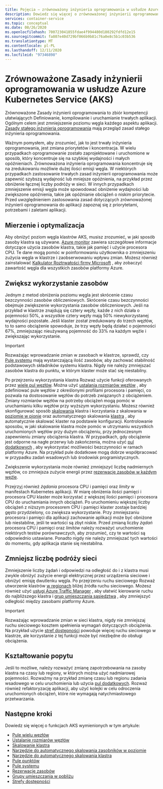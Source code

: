 ```yaml
---
title: Pojęcia — zrównoważony inżynieria oprogramowania w usłudze Azure Kubernetes Services (AKS)
description: Dowiedz się więcej o zrównoważonej inżynierii oprogramowania w usłudze Azure Kubernetes Service (AKS).
services: container-service
ms.topic: conceptual
ms.date: 08/26/2020
ms.openlocfilehash: 700723041855fdae4f994480d180292fdfd12e15
ms.sourcegitcommit: fa807e40d729bf066b9b81c76a0e8c5b1c03b536
ms.translationtype: MT
ms.contentlocale: pl-PL
ms.lasthandoff: 12/11/2020
ms.locfileid: "97346898"
---
```

# <a name="sustainable-software-engineering-principles-in-azure-kubernetes-service-aks"></a>Zrównoważone Zasady inżynierii oprogramowania w usłudze Azure Kubernetes Service (AKS)

Zrównoważone Zasady inżynierii oprogramowania to zbiór kompetencji ułatwiających Definiowanie, kompilowanie i uruchamianie trwałych aplikacji. Ogólnym celem jest zmniejszenie poziomu węgla każdego aspektu aplikacji. [Zasady stałego inżynieria oprogramowania][principles-sse] mają przegląd zasad stałego inżynieria oprogramowania.

Ważnym pomysłem, aby zrozumieć, jak to jest trwały inżynieria oprogramowania, jest zmiana priorytetów i koncentracja. W wielu przypadkach oprogramowanie zostało zaprojektowane i uruchomione w sposób, który koncentruje się na szybkiej wydajności i małych opóźnieniach. Zrównoważona inżynieria oprogramowania koncentruje się na zredukowaniu możliwie dużej ilości emisji węgla. W niektórych przypadkach zastosowanie trwałych zasad inżynierii oprogramowania może zapewnić szybszą wydajność lub mniejsze opóźnienia, na przykład przez obniżenie łącznej liczby podróży w sieci. W innych przypadkach zmniejszenie emisji węgla może spowodować obniżenie wydajności lub zwiększone opóźnienia, takie jak opóźnianie obciążeń o niskim priorytecie. Przed uwzględnieniem zastosowania zasad dotyczących zrównoważonej inżynierii oprogramowania do aplikacji zapoznaj się z priorytetami, potrzebami i zaletami aplikacji.

## <a name="measure-and-optimize"></a>Mierzenie i optymalizacja

Aby obniżyć poziom węgla klastrów AKS, musisz zrozumieć, w jaki sposób zasoby klastra są używane. [Azure monitor][azure-monitor] zawiera szczegółowe informacje dotyczące użycia zasobów klastra, takie jak pamięć i użycie procesora CPU. Te dane mogą pomóc w poinformowaniu użytkownika o zmniejszeniu zużycia węgla w klastrze i zaobserwowaniu wpływu zmian. Możesz również zainstalować [Kalkulator Roztrwałości firmy Microsoft][sustainability-calculator] , aby zobaczyć zawartość węgla dla wszystkich zasobów platformy Azure.

## <a name="increase-resource-utilization"></a>Zwiększ wykorzystanie zasobów

Jednym z metod obniżenia poziomu węgla jest skrócenie czasu bezczynności zasobów obliczeniowych. Skrócenie czasu bezczynności obejmuje zwiększenie wykorzystania zasobów obliczeniowych. Jeśli na przykład w klastrze znajdują się cztery węzły, każde z nich działa o pojemności 50%, a wszystkie cztery węzły mają 50% niewykorzystanej wydajności pozostałe. Jeśli klaster został zredukowany do trzech węzłów, to to samo obciążenie spowoduje, że trzy węzły będą działać o pojemności 67%, zmniejszając nieużywaną pojemność do 33% na każdym węźle i zwiększając wykorzystanie.

> [!IMPORTANT]
> Rozważając wprowadzanie zmian w zasobach w klastrze, sprawdź, czy [Pule systemu][system-pools] mają wystarczającą ilość zasobów, aby zachować stabilność podstawowych składników systemu klastra. Nigdy nie należy zmniejszać zasobów klastra do punktu, w którym klaster może stać się niestabilny.

Po przejrzeniu wykorzystania klastra Rozważ użycie funkcji oferowanych przez [wiele pul węzłów][multiple-node-pools]. Można użyć [ustalania rozmiarów węzłów][node-sizing] , aby zdefiniować pule węzłów z określonymi profilami procesora i pamięci, co pozwala na dostosowanie węzłów do potrzeb związanych z obciążeniem. Zmiany rozmiarów węzłów na potrzeby obciążeń mogą pomóc w uruchamianiu kilku węzłów przy wyższym wykorzystaniu. Możesz również skonfigurować sposób [skalowania][scale] klastra i korzystania z skalowania w [poziomie w pionie][scale-horizontal] oraz automatycznego skalowania [klastra][scale-auto] , aby automatycznie skalować klaster na podstawie konfiguracji. Kontrolowanie sposobu, w jaki skalowanie klastra może pomóc w utrzymaniu wszystkich uruchomionych węzłów przy dużym obciążeniu, przy jednoczesnym zapewnieniu zmiany obciążenia klastra. W przypadkach, gdy obciążenie jest odporne na nagłe przerwy lub zakończenia, można użyć [pul dodatkowych][spot-pools] , aby wykorzystać możliwości bezczynności w ramach platformy Azure. Na przykład pule dodatkowe mogą dobrze współpracować w przypadku zadań wsadowych lub środowisk programistycznych.

Zwiększenie wykorzystania może również zmniejszyć liczbę nadmiernych węzłów, co zmniejsza zużycie energii przez [rezerwacje zasobów w każdym węźle][resource-reservations].

Przejrzyj również *żądania* procesora CPU i pamięci oraz *limity* w manifestach Kubernetes aplikacji. W miarę obniżenia ilości pamięci i procesora CPU klaster może korzystać z większej ilości pamięci i procesora CPU do uruchamiania innych obciążeń. Po uruchomieniu większej liczby obciążeń z niższym procesorem CPU i pamięci klaster zostaje bardziej gęsto przydzielony, co zwiększa wykorzystanie. Przy zmniejszaniu procesora i pamięci dla aplikacji zachowanie aplikacji może być obniżone lub niestabilne, jeśli te wartości są zbyt niskie. Przed zmianą liczby *żądań* procesora CPU i pamięci oraz *limitów* należy rozważyć uruchomienie niektórych testów porównawczych, aby zrozumieć, czy te wartości są odpowiednio ustawiane. Ponadto nigdy nie należy zmniejszać tych wartości do momentu, gdy aplikacja stanie się niestabilna.

## <a name="reduce-network-travel"></a>Zmniejsz liczbę podróży sieci

Zmniejszenie liczby żądań i odpowiedzi na odległość do i z klastra musi zwykle obniżyć zużycie energii elektrycznej przez urządzenia sieciowe i obniżyć emisję dwutlenku węgla. Po przejrzeniu ruchu sieciowego Rozważ utworzenie klastrów [w regionach][regions] bliżej źródła ruchu sieciowego. Możesz również użyć [usługi Azure Traffic Manager][azure-traffic-manager] , aby ułatwić kierowanie ruchu do najbliższego klastra i [grup umieszczania sąsiedztwa][proiximity-placement-groups] , aby zmniejszyć odległość między zasobami platformy Azure.

> [!IMPORTANT]
> Rozważając wprowadzanie zmian w sieci klastra, nigdy nie zmniejszaj ruchu sieciowego kosztem spełnienia wymagań dotyczących obciążenia. Na przykład użycie [stref dostępności][availability-zones] powoduje więcej ruchu sieciowego w klastrze, ale korzystanie z tej funkcji może być niezbędne do obsługi obciążenia.

## <a name="demand-shaping"></a>Kształtowanie popytu

Jeśli to możliwe, należy rozważyć zmianę zapotrzebowania na zasoby klastra na czasy lub regiony, w których można użyć nadmiarowej pojemności. Rozważmy na przykład zmianę czasu lub regionu zadania wsadowego w celu uruchomienia lub użycia [pul dodatkowych][spot-pools]. Rozważ również refaktoryzację aplikacji, aby użyć kolejki w celu odroczenia uruchomionych obciążeń, które nie wymagają natychmiastowego przetwarzania.

## <a name="next-steps"></a>Następne kroki

Dowiedz się więcej o funkcjach AKS wymienionych w tym artykule:

* [Pule wielu węzłów][multiple-node-pools]
* [Ustalanie rozmiarów węzłów][node-sizing]
* [Skalowanie klastra][scale]
* [Narzędzie do automatycznego skalowania zasobników w poziomie][scale-horizontal]
* [Narzędzie do automatycznego skalowania klastra][scale-auto]
* [Pule punktów][spot-pools]
* [Pule systemu][system-pools]
* [Rezerwacje zasobów][resource-reservations]
* [Grupy umieszczania w pobliżu][proiximity-placement-groups]
* [Strefy dostępności][availability-zones]

[availability-zones]: availability-zones.md
[azure-monitor]: ../azure-monitor/insights/container-insights-overview.md
[azure-traffic-manager]: ../traffic-manager/traffic-manager-overview.md
[proiximity-placement-groups]: reduce-latency-ppg.md
[regions]: faq.md#which-azure-regions-currently-provide-aks
[resource-reservations]: concepts-clusters-workloads.md#resource-reservations
[scale]: concepts-scale.md
[scale-auto]: concepts-scale.md#cluster-autoscaler
[scale-horizontal]: concepts-scale.md#horizontal-pod-autoscaler
[spot-pools]: spot-node-pool.md
[multiple-node-pools]: use-multiple-node-pools.md
[node-sizing]: use-multiple-node-pools.md#specify-a-vm-size-for-a-node-pool
[sustainability-calculator]: https://azure.microsoft.com/blog/microsoft-sustainability-calculator-helps-enterprises-analyze-the-carbon-emissions-of-their-it-infrastructure/
[system-pools]: use-system-pools.md
[principles-sse]: https://docs.microsoft.com/learn/modules/sustainable-software-engineering-overview/